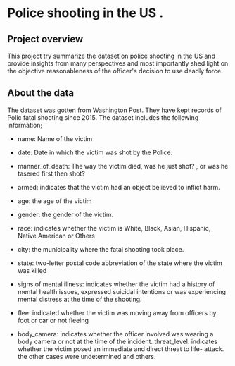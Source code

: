 # Police shooting in the US .
## Project overview
This project try summarize the dataset on police shooting in the US and provide insights from many perspectives and most importantly shed light on the objective reasonableness of the officer's decision to use deadly force.

## About the data
The dataset was gotten from Washington Post. They have kept records of Polic fatal shooting since 2015.
The dataset includes  the following information;
-  name: Name of the victim
- date: Date in which the victim was shot by the Police.
- manner_of_death: The way the victim died, was he just shot? , or was he tasered first then shot?
-  armed: indicates that the victim had an object believed to inflict harm. 
- age: the age of the victim
- gender: the gender of the victim. 
- race: indicates whether the victim is White, Black, Asian, Hispanic, Native American or Others
- city: the municipality where the fatal shooting took place. 
- state: two-letter postal code abbreviation of the state where the victim was killed 

- signs of mental illness: indicates whether the victim had a history of mental health issues, expressed suicidal intentions or was experiencing mental distress at the time of the shooting.
- flee:  indicated whether  the victim was moving away from officers by foot or car or not fleeing
- body_camera: indicates whether the officer involved was wearing a body camera or not at the time of the incident.
threat_level:  indicates whether the victim posed an immediate and direct threat to life- attack. the other cases were undetermined and others.
